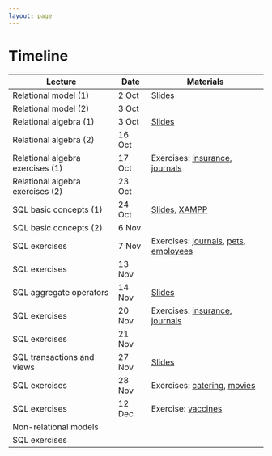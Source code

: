 ```yaml
---
layout: page
---
```


# Timeline

| Lecture                          | Date           | Materials      |
|----------------------------------|----------------|------------------------------- |
| Relational model (1)             | 2 Oct       | [Slides](https://studentiunict-my.sharepoint.com/:b:/g/personal/simone_palazzo_unict_it/ESrtucuZkvZJrxbkS07LYlEBWhqQc_xTDqAbBPIYYGORpw?e=78sxXt) |
| Relational model (2)             | 3 Oct       |  |
| Relational algebra (1)           | 3 Oct       | [Slides](https://studentiunict-my.sharepoint.com/:b:/g/personal/simone_palazzo_unict_it/EXqJq4zFjcNEpqTiPcComLcBYZiNAmu2prGUwosJjKcXKg?e=dZTswE) |
| Relational algebra (2)           | 16 Oct      |  
| Relational algebra exercises (1) | 17 Oct      | Exercises: [insurance](https://studentiunict-my.sharepoint.com/:b:/g/personal/simone_palazzo_unict_it/EecP0WPKuX9FslwQny7mPMEBm1-I1fs92ye9uNot8loEhg?e=CyiLe4), [journals](https://studentiunict-my.sharepoint.com/:b:/g/personal/simone_palazzo_unict_it/EZU658Gjs4NKu2MlkyM3upMBD2RyBOEzcUYfKnGn9bcP9A?e=1hbCUb) |
| Relational algebra exercises (2) | 23 Oct      | |
| SQL basic concepts (1)           | 24 Oct      | [Slides](https://studentiunict-my.sharepoint.com/:b:/g/personal/simone_palazzo_unict_it/EX0w37P8zMVLjHmenKn3PN4BGarvjbmXVV0QAXy0hgHjxg?e=GbyhML), [XAMPP](https://studentiunict-my.sharepoint.com/:b:/g/personal/simone_palazzo_unict_it/EfHzAGpUrRdHsnH-hclujiIB6K5xGXJ-74ax0JzDQ4EP_Q?e=htAm6s) |
| SQL basic concepts (2)           | 6 Nov  | |
| SQL exercises | 7 Nov | Exercises: [journals](https://studentiunict-my.sharepoint.com/:b:/g/personal/simone_palazzo_unict_it/Ef-kbeaOLB1NkdUZi3XRvRcB3ULcWPjm7JVrLKSQO15x1A?e=uK1xN3), [pets](https://studentiunict-my.sharepoint.com/:b:/g/personal/simone_palazzo_unict_it/EQI2b9CXG2NHoteVw_iqVDIBYlrWHlx7dQEgPqDMnSBoHQ?e=pBmDyw), [employees](https://studentiunict-my.sharepoint.com/:b:/g/personal/simone_palazzo_unict_it/ESiTw_I6ErFJue1ihaL346ABhynG_6yWnZaq21nON6MwNQ?e=PK93my) |
| SQL exercises | 13 Nov | |
| SQL aggregate operators | 14 Nov | [Slides](https://studentiunict-my.sharepoint.com/:b:/g/personal/simone_palazzo_unict_it/EQcWHwplellMsMgcI4YSj1QBYHQtNQAUDla8-AoHT4OKxQ?e=zIkOAg) |
| SQL exercises | 20 Nov | Exercises: [insurance](https://studentiunict-my.sharepoint.com/:b:/g/personal/simone_palazzo_unict_it/Ed2HcKbmhilKnPA5mOg1xloBc-_4cChcc9EZJML4py8ZkQ?e=s0CKYw), [journals](https://studentiunict-my.sharepoint.com/:b:/g/personal/simone_palazzo_unict_it/EaLyMk9xYbpNorkY9_TC67UBT7HrZii0PwP0rufxuX5GaQ?e=tSZPlh) |
| SQL exercises | 21 Nov | |
| SQL transactions and views | 27 Nov | [Slides](https://studentiunict-my.sharepoint.com/:b:/g/personal/simone_palazzo_unict_it/EULY3Xnv8sBOn8QyfGHPB-cBR_DzCYY76RUkXncvLaAj4w?e=MunV6C) |
| SQL exercises | 28 Nov | Exercises: [catering](https://studentiunict-my.sharepoint.com/:b:/g/personal/simone_palazzo_unict_it/EUa51NpQbsxEgTKmgOZ1Ol0B17MYldc0plMS3zMxM6BSQw?e=ZojyIA), [movies](https://studentiunict-my.sharepoint.com/:b:/g/personal/simone_palazzo_unict_it/Eeyblk0INmFKhwnXBaKPW6QB0wMtoNlvyjDddZnImnO2_A?e=3GFBDC) |
| SQL exercises | 12 Dec | Exercise: [vaccines](https://studentiunict-my.sharepoint.com/:u:/g/personal/simone_palazzo_unict_it/EY3v7t8SBR5Mlshv37OzvPsBO2JSm4tZ3sfAIFRSZ-5wVA?e=TmVnN6) |
| Non-relational models |
| SQL exercises |


